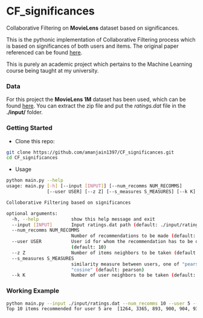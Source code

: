 # CF_significances
Collaborative Filtering on **MovieLens** dataset based on significances.

This is the pythonic implementation of Collaborative Filtering process which is based on significances of both users and items. The original paper referenced can be found [here](https://dl.acm.org/doi/10.1016/j.ins.2011.09.014).

This is purely an academic project which pertains to the Machine Learning course being taught at my university.

### Data

For this project the **MovieLens 1M** dataset has been used, which can be found [here](https://grouplens.org/datasets/movielens/1m/). You can extract the zip file and put the *ratings.dat* file in the **./input/** folder.

### Getting Started
- Clone this repo:
```bash
git clone https://github.com/amanjain1397/CF_significances.git
cd CF_significances
```
- Usage
```bash
python main.py --help
usage: main.py [-h] [--input [INPUT]] [--num_recomms NUM_RECOMMS]
               [--user USER] [--z Z] [--s_measures S_MEASURES] [--k K]

Colloborative Filtering based on significances

optional arguments:
  -h, --help            show this help message and exit
  --input [INPUT]       Input ratings.dat path (default: ./input/ratings.dat)
  --num_recomms NUM_RECOMMS
                        Number of recommendations to be made (default: 10)
  --user USER           User id for whom the recommendation has to be done
                        (default: 10)
  --z Z                 Number of items neighbors to be taken (default: 20)
  --s_measures S_MEASURES
                        similarity measure between users, one of "pearson",
                        "cosine" (default: pearson)
  --k K                 Number of user neighbors to be taken (default: 40)
```

### Working Example
```bash
python main.py --input ./input/ratings.dat --num_recomms 10 --user 5 --z 20 --s_measures cosine --k 40 
Top 10 items recommended for user 5 are  [1264, 3365, 893, 900, 904, 931, 3392, 1020, 1031, 889]
```
